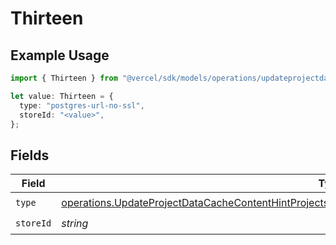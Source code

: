 # Thirteen

## Example Usage

```typescript
import { Thirteen } from "@vercel/sdk/models/operations/updateprojectdatacache.js";

let value: Thirteen = {
  type: "postgres-url-no-ssl",
  storeId: "<value>",
};
```

## Fields

| Field                                                                                                                                                                                                                      | Type                                                                                                                                                                                                                       | Required                                                                                                                                                                                                                   | Description                                                                                                                                                                                                                |
| -------------------------------------------------------------------------------------------------------------------------------------------------------------------------------------------------------------------------- | -------------------------------------------------------------------------------------------------------------------------------------------------------------------------------------------------------------------------- | -------------------------------------------------------------------------------------------------------------------------------------------------------------------------------------------------------------------------- | -------------------------------------------------------------------------------------------------------------------------------------------------------------------------------------------------------------------------- |
| `type`                                                                                                                                                                                                                     | [operations.UpdateProjectDataCacheContentHintProjectsResponse200ApplicationJSONResponseBodyEnv13Type](../../models/operations/updateprojectdatacachecontenthintprojectsresponse200applicationjsonresponsebodyenv13type.md) | :heavy_check_mark:                                                                                                                                                                                                         | N/A                                                                                                                                                                                                                        |
| `storeId`                                                                                                                                                                                                                  | *string*                                                                                                                                                                                                                   | :heavy_check_mark:                                                                                                                                                                                                         | N/A                                                                                                                                                                                                                        |